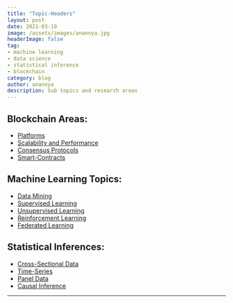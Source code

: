 ```yaml
---
title: "Topic-Headers"
layout: post
date: 2021-03-19
image: /assets/images/anannya.jpg
headerImage: false
tag:
- machine learning
- data science
- statistical inference
- blockchain
category: blog
author: anannya
description: Sub topics and research areas 
---
```


## Blockchain Areas:

- [Platforms](#evidence)
- [Scalability and Performance](#evidence)
- [Consensus Protocols](#side-by-side)
- [Smart-Contracts][1]

## Machine Learning Topics:

- [Data Mining](#evidence)
- [Supervised Learning](#evidence)
- [Unsupervised Learning](#side-by-side)
- [Reinforcement Learning][1]
- [Federated Learning][2]

## Statistical Inferences:

- [Cross-Sectional Data](#evidence)
- [Time-Series](#evidence)
- [Panel Data](#side-by-side)
- [Causal Inference][1]


---

[1]:https://github.com/Anannya2021/Anannya2021.github.io/blob/gh-pages/assets/2021-03-19-Blockchain_Topic1.markdown
[2]:https://github.com/Anannya2021/Anannya2021.github.io/blob/gh-pages/assets/2021-03-19-Blockchain_Topic1.markdown



